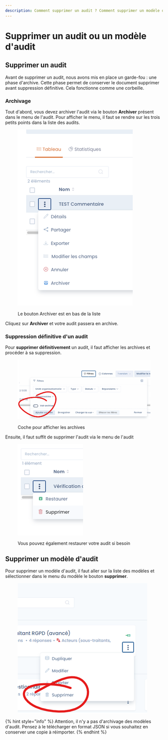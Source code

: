 ```yaml
---
description: Comment supprimer un audit ? Comment supprimer un modèle d'audit ?
---
```


# Supprimer un audit ou un modèle d'audit

## Supprimer un audit

Avant de supprimer un audit, nous avons mis en place un garde-fou : une phase d'archive. Cette phase permet de conserver le document supprimer avant suppression définitive. Cela fonctionne comme une corbeille.&#x20;

### Archivage

Tout d'abord, vous devez archiver l'audit via le bouton **Archiver** présent dans le menu de l'audit. Pour afficher le menu, il faut se rendre sur les trois petits points dans la liste des audits.



<figure><img src="../../.gitbook/assets/image (4) (3).png" alt=""><figcaption><p>Le bouton Archiver est en bas de la liste</p></figcaption></figure>

Cliquez sur **Archiver** et votre audit passera en archive.

### Suppression définitive d'un audit

Pour **supprimer définitivement** un audit, il faut afficher les archives et procéder à sa suppression.&#x20;

<figure><img src="../../.gitbook/assets/image (35).png" alt=""><figcaption><p>Coche pour afficher les archives</p></figcaption></figure>

Ensuite, il faut suffit de supprimer l'audit via le menu de l'audit

<figure><img src="../../.gitbook/assets/image (12).png" alt=""><figcaption><p>Vous pouvez également restaurer votre audit si besoin</p></figcaption></figure>

## Supprimer un modèle d'audit

Pour supprimer un modèle d'audit, il faut aller sur la liste des modèles et sélectionner dans le menu du modèle le bouton **supprimer**.&#x20;

<figure><img src="../../.gitbook/assets/image (2).png" alt=""><figcaption></figcaption></figure>

{% hint style="info" %}
Attention, il n'y a pas d'archivage des modèles d'audit. Pensez à le télécharger en format JSON si vous souhaitez en conserver une copie à réimporter.&#x20;
{% endhint %}
